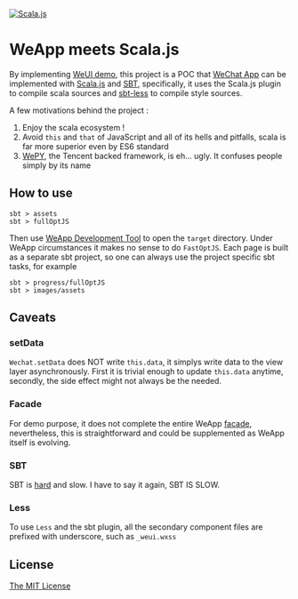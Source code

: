 [![Scala.js](https://www.scala-js.org/assets/badges/scalajs-0.6.17.svg)](https://www.scala-js.org)

# WeApp meets Scala.js

By implementing [WeUI demo](https://github.com/Tencent/weui-wxss/), this project is a POC that [WeChat App](https://github.com/Wechat-Group/awesome-wechat-weapp)
can be implemented with [Scala.js](https://www.scala-js.org/) and [SBT](https://www.scala-sbt.org/), specifically, it uses the Scala.js plugin to compile scala sources and [sbt-less](https://github.com/sbt/sbt-less#sbt-less) to compile style sources. 

A few motivations behind the project :

1. Enjoy the scala ecosystem !
2. Avoid `this` and `that` of JavaScript and all of its hells and pitfalls, scala is far more superior even by ES6 standard
3. [WePY](https://tencent.github.io/wepy/), the Tencent backed framework, is eh... ugly. It confuses people simply by its name

## How to use

```
sbt > assets
sbt > fullOptJS
```

Then use [WeApp Development Tool](https://mp.weixin.qq.com/debug/wxadoc/dev/devtools/download.html) to open the `target` directory.
Under WeApp circumstances it makes no sense to do `FastOptJS`. Each page is built as a separate sbt project, so one can always use the project specific sbt tasks, for example

```
sbt > progress/fullOptJS
sbt > images/assets
```

## Caveats

### setData

`Wechat.setData` does NOT write `this.data`, it simplys write data to the view layer asynchronously. First it is trivial enough to update `this.data` anytime, secondly, the side effect might not always be the needed.

### Facade 

For demo purpose, it does not complete the entire WeApp [facade](https://mp.weixin.qq.com/debug/wxadoc/dev/api/), nevertheless, this is straightforward and could be supplemented as WeApp itself is evolving.

### SBT

SBT is [hard](http://www.lihaoyi.com/post/SowhatswrongwithSBT.html) and slow. I have to say it again, SBT IS SLOW.

### Less

To use `Less` and the sbt plugin, all the secondary component files are prefixed with underscore, such as `_weui.wxss`

## License

[The MIT License](http://opensource.org/licenses/MIT)

